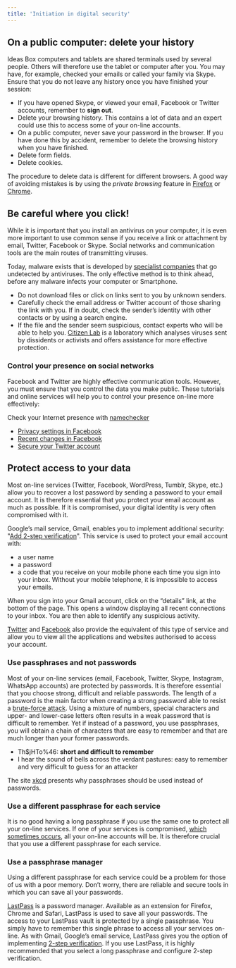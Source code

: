 ```yaml
---
title: 'Initiation in digital security'
---
```


## On a public computer: delete your history

Ideas Box computers and tablets are shared terminals used by several people. Others will therefore use the tablet or computer after you. You may have, for example, checked your emails or called your family via Skype. Ensure that you do not leave any history once you have finished your session:

* If you have opened Skype, or viewed your email, Facebook or Twitter accounts, remember to **sign out**.
* Delete your browsing history. This contains a lot of data and an expert could use this to access some of your on-line accounts.
* On a public computer, never save your password in the browser. If you have done this by accident, remember to delete the browsing history when you have finished.
* Delete form fields.
* Delete cookies.

The procedure to delete data is different for different browsers. A good way of avoiding mistakes is by using the _private browsing_ feature in [Firefox](https://support.mozilla.org/fr/kb/navigation-privee-naviguer-sans-conserver-infos-sites) or [Chrome](https://support.google.com/chrome/bin/answer.py?hl=fr&answer=95464).

## Be careful where you click!

While it is important that you install an antivirus on your computer, it is even more important to use common sense if you receive a link or attachment by email, Twitter, Facebook or Skype. Social networks and communication tools are the main routes of transmitting viruses.

Today, malware exists that is developed by [specialist companies](http://surveillance.rsf.org/en/) that go undetected by antiviruses. The only effective method is to think ahead, before any malware infects your computer or Smartphone.

* Do not download files or click on links sent to you by unknown senders. 
* Carefully check the email address or Twitter account of those sharing the link with you. If in doubt, check the sender’s identity with other contacts or by using a search engine.
* If the file and the sender seem suspicious, contact experts who will be able to help you. [Citizen Lab](https://citizenlab.org/contact/) is a laboratory which analyses viruses sent by dissidents or activists and offers assistance for more effective protection.

### Control your presence on social networks

Facebook and Twitter are highly effective communication tools. However, you must ensure that you control the data you make public. These tutorials and online services will help you to control your presence on-line more effectively:

Check your Internet presence with [namechecker](http://namechk.com/)

* [Privacy settings in Facebook](https://myshadow.org/facebook-privacy-settings-you-should-know)
* [Recent changes in Facebook](https://myshadow.org/things-know-about-recent-changes-facebook)
* [Secure your Twitter account](https://myshadow.org/how-secure-your-twitter-account)

## Protect access to your data

Most on-line services \(Twitter, Facebook, WordPress, Tumblr, Skype, etc.\) allow you to recover a lost password by sending a password to your email account. It is therefore essential that you protect your email account as much as possible. If it is compromised, your digital identity is very often compromised with it.

Google’s mail service, Gmail, enables you to implement additional security: "[Add 2-step verification](https://support.google.com/a/answer/175197?hl=en)". This service is used to protect your email account with:

* a user name
* a password
* a code that you receive on your mobile phone each time you sign into your inbox. Without your mobile telephone, it is impossible to access your emails.

When you sign into your Gmail account, click on the “details” link, at the bottom of the page. This opens a window displaying all recent connections to your inbox. You are then able to identify any suspicious activity.

[Twitter](https://twitter.com/settings/applications) and [Facebook](https://www.facebook.com/settings?tab=applications) also provide the equivalent of this type of service and allow you to view all the applications and websites authorised to access your account.

### Use passphrases and not passwords

Most of your on-line services \(email, Facebook, Twitter, Skype, Instagram, WhatsApp accounts\) are protected by passwords. It is therefore essential that you choose strong, difficult and reliable passwords. The length of a password is the main factor when creating a strong password able to resist a [brute-force attack](https://en.wikipedia.org/wiki/Brute-force_attack). Using a mixture of numbers, special characters and upper- and lower-case letters often results in a weak password that is difficult to remember. Yet if instead of a password, you use passphrases, you will obtain a chain of characters that are easy to remember and that are much longer than your former passwords.

* Th$jHTo%46: **short and difficult to remember**
* I hear the sound of bells across the verdant pastures: easy to remember and very difficult to guess for an attacker

The site [xkcd](http://www.lirmm.fr/~gambette/xkcd/index.php?id=936) presents why passphrases should be used instead of passwords.

### Use a different passphrase for each service

It is no good having a long passphrase if you use the same one to protect all your on-line services. If one of your services is compromised, [which sometimes occurs](http://www.pcinpact.com/news/63924-sony-pictures-lulzsec-piratage-mots-de-passe-vol-donnees.htm), all your on-line accounts will be. It is therefore crucial that you use a different passphrase for each service.

### Use a passphrase manager

Using a different passphrase for each service could be a problem for those of us with a poor memory. Don’t worry, there are reliable and secure tools in which you can save all your passwords.

[LastPass](https://lastpass.com/) is a password manager. Available as an extension for Firefox, Chrome and Safari, LastPass is used to save all your passwords. The access to your LastPass vault is protected by a single passphrase. You simply have to remember this single phrase to access all your services on-line. As with Gmail, Google’s email service, LastPass gives you the option of implementing [2-step verification](https://helpdesk.lastpass.com/security-options/google-authenticator/). If you use LastPass, it is highly recommended that you select a long passphrase and configure 2-step verification.


